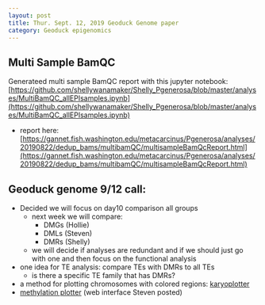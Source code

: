 ```yaml
---
layout: post
title: Thur. Sept. 12, 2019 Geoduck Genome paper
category: Geoduck epigenomics
---
```


## Multi Sample BamQC 
Generateed multi sample BamQC report with this jupyter notebook: [https://github.com/shellywanamaker/Shelly_Pgenerosa/blob/master/analyses/MultiBamQC_allEPIsamples.ipynb](https://github.com/shellywanamaker/Shelly_Pgenerosa/blob/master/analyses/MultiBamQC_allEPIsamples.ipynb)
- report here: [https://gannet.fish.washington.edu/metacarcinus/Pgenerosa/analyses/20190822/dedup_bams/multibamQC/multisampleBamQcReport.html](https://gannet.fish.washington.edu/metacarcinus/Pgenerosa/analyses/20190822/dedup_bams/multibamQC/multisampleBamQcReport.html)

## Geoduck genome 9/12 call:
- Decided we will focus on day10 comparison all groups
	- next week we will compare:
		- DMGs (Hollie)
		- DMLs (Steven)
		- DMRs (Shelly)
	- we will decide if analyses are redundant and if we should just go with one and then focus on the functional analysis
- one idea for TE analysis:  compare TEs with DMRs to all TEs
	- is there a specific TE family that has DMRs?
- a method for plotting chromosomes with colored regions:  [karyoplotter](http://bioconductor.org/packages/release/bioc/html/karyoploteR.html)
- [methylation plotter](http://maplab.imppc.org/methylation_plotter/) (web interface Steven posted)

